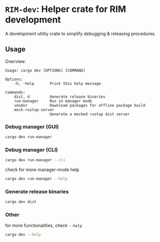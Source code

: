 # `RIM-dev`: Helper crate for RIM development

A development utility crate to simplify debugging & releasing procedures.

## Usage

Overview:

```console
Usage: cargo dev [OPTIONS] [COMMAND]

Options:
    -h, -help       Print this help message

Commands:
    dist, d         Generate release binaries
    run-manager     Run in manager mode
    vendor          Download packages for offline package build
    mock-rustup-server
                    Generate a mocked rustup dist server
```

### Debug manager (GUI)

```bash
cargo dev run-manager
```

### Debug manager (CLI)

```bash
cargo dev run-manager --cli
```

check for more manager-mode help

```bash
cargo dev run-manager --help
```

### Generate release binaries

```bash
cargo dev dist
```

### Other

for more functionalities, check `--help`

```bash
cargo dev --help
```
